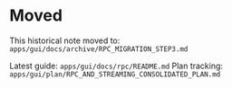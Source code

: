 # Moved

This historical note moved to: `apps/gui/docs/archive/RPC_MIGRATION_STEP3.md`

Latest guide: `apps/gui/docs/rpc/README.md`
Plan tracking: `apps/gui/plan/RPC_AND_STREAMING_CONSOLIDATED_PLAN.md`
